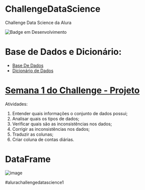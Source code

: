# ChallengeDataScience
Challenge Data Science da Alura


![Badge em Desenvolvimento](http://img.shields.io/static/v1?label=STATUS&message=EM%20DESENVOLVIMENTO&color=GREEN&style=for-the-badge)


# Base de Dados e Dicionário:

* [Base De Dados](https://raw.githubusercontent.com/sthemonica/alura-voz/main/Dados/Telco-Customer-Churn.json)
* [Dicionário de Dados](https://github.com/sthemonica/alura-voz/blob/main/dicionario.md)


# [Semana 1 do Challenge - Projeto](https://github.com/ClertonAlmeida/ChallengeDataScience/tree/main/semana01)

Atividades:
1. Entender quais informações o conjunto de dados possui;
2. Analisar quais os tipos de dados;
3. Verificar quais são as inconsistências nos dados;
4. Corrigir as inconsistências nos dados;
5. Traduzir as colunas;
6. Criar coluna de contas diárias.

# DataFrame

![image](https://user-images.githubusercontent.com/103366124/167497689-0e5f0107-2bb7-4696-9adf-e4324ccaf258.png)


#alurachallengedatascience1

